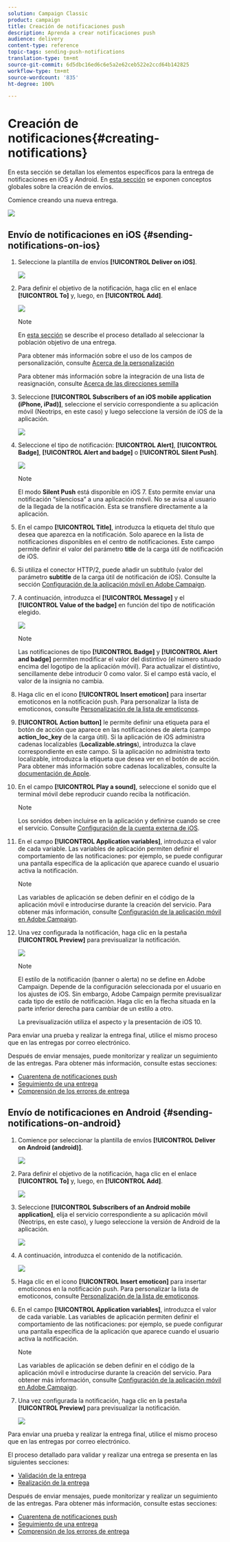 ```yaml
---
solution: Campaign Classic
product: campaign
title: Creación de notificaciones push
description: Aprenda a crear notificaciones push
audience: delivery
content-type: reference
topic-tags: sending-push-notifications
translation-type: tm+mt
source-git-commit: 6d5dbc16ed6c6e5a2e62ceb522e2ccd64b142825
workflow-type: tm+mt
source-wordcount: '835'
ht-degree: 100%

---
```



# Creación de notificaciones{#creating-notifications}

En esta sección se detallan los elementos específicos para la entrega de notificaciones en iOS y Android. En [esta sección](../../delivery/using/steps-about-delivery-creation-steps.md) se exponen conceptos globales sobre la creación de envíos.

Comience creando una nueva entrega.

![](assets/nmac_delivery_1.png)

## Envío de notificaciones en iOS {#sending-notifications-on-ios}

1. Seleccione la plantilla de envíos **[!UICONTROL Deliver on iOS]**.

   ![](assets/nmac_delivery_ios_1.png)

1. Para definir el objetivo de la notificación, haga clic en el enlace **[!UICONTROL To]** y, luego, en **[!UICONTROL Add]**.

   ![](assets/nmac_delivery_ios_2.png)

   >[!NOTE]
   >
   >En [esta sección](../../delivery/using/steps-defining-the-target-population.md) se describe el proceso detallado al seleccionar la población objetivo de una entrega.
   >
   >Para obtener más información sobre el uso de los campos de personalización, consulte [Acerca de la personalización](../../delivery/using/about-personalization.md)
   >
   >Para obtener más información sobre la integración de una lista de reasignación, consulte [Acerca de las direcciones semilla](../../delivery/using/about-seed-addresses.md)

1. Seleccione **[!UICONTROL Subscribers of an iOS mobile application (iPhone, iPad)]**, seleccione el servicio correspondiente a su aplicación móvil (Neotrips, en este caso) y luego seleccione la versión de iOS de la aplicación.

   ![](assets/nmac_delivery_ios_3.png)

1. Seleccione el tipo de notificación: **[!UICONTROL Alert]**, **[!UICONTROL Badge]**, **[!UICONTROL Alert and badge]** o **[!UICONTROL Silent Push]**.

   ![](assets/nmac_delivery_ios_4.png)

   >[!NOTE]
   >
   >El modo **Silent Push** está disponible en iOS 7. Esto permite enviar una notificación “silenciosa” a una aplicación móvil. No se avisa al usuario de la llegada de la notificación. Esta se transfiere directamente a la aplicación.

1. En el campo **[!UICONTROL Title]**, introduzca la etiqueta del título que desea que aparezca en la notificación. Solo aparece en la lista de notificaciones disponibles en el centro de notificaciones. Este campo permite definir el valor del parámetro **title** de la carga útil de notificación de iOS.

1. Si utiliza el conector HTTP/2, puede añadir un subtítulo (valor del parámetro **subtitle** de la carga útil de notificación de iOS). Consulte la sección [Configuración de la aplicación móvil en Adobe Campaign](../../delivery/using/configuring-the-mobile-application.md).

1. A continuación, introduzca el **[!UICONTROL Message]** y el **[!UICONTROL Value of the badge]** en función del tipo de notificación elegido.

   ![](assets/nmac_delivery_ios_5.png)

   >[!NOTE]
   >
   >Las notificaciones de tipo **[!UICONTROL Badge]** y **[!UICONTROL Alert and badge]** permiten modificar el valor del distintivo (el número situado encima del logotipo de la aplicación móvil). Para actualizar el distintivo, sencillamente debe introducir 0 como valor. Si el campo está vacío, el valor de la insignia no cambia.

1. Haga clic en el icono **[!UICONTROL Insert emoticon]** para insertar emoticonos en la notificación push. Para personalizar la lista de emoticonos, consulte [Personalización de la lista de emoticonos](../../delivery/using/customizing-emoticon-list.md).

1. **[!UICONTROL Action button]** le permite definir una etiqueta para el botón de acción que aparece en las notificaciones de alerta (campo **action_loc_key** de la carga útil). Si la aplicación de iOS administra cadenas localizables (**Localizable.strings**), introduzca la clave correspondiente en este campo. Si la aplicación no administra texto localizable, introduzca la etiqueta que desea ver en el botón de acción. Para obtener más información sobre cadenas localizables, consulte la [documentación de Apple](https://developer.apple.com/library/archive/documentation/NetworkingInternet/Conceptual/RemoteNotificationsPG/CreatingtheNotificationPayload.html#//apple_ref/doc/uid/TP40008194-CH10-SW1).
1. En el campo **[!UICONTROL Play a sound]**, seleccione el sonido que el terminal móvil debe reproducir cuando reciba la notificación.

   >[!NOTE]
   >
   >Los sonidos deben incluirse en la aplicación y definirse cuando se cree el servicio. Consulte [Configuración de la cuenta externa de iOS](../../delivery/using/configuring-the-mobile-application.md#configuring-external-account-ios).

1. En el campo **[!UICONTROL Application variables]**, introduzca el valor de cada variable. Las variables de aplicación permiten definir el comportamiento de las notificaciones: por ejemplo, se puede configurar una pantalla específica de la aplicación que aparece cuando el usuario activa la notificación.

   >[!NOTE]
   >
   >Las variables de aplicación se deben definir en el código de la aplicación móvil e introducirse durante la creación del servicio. Para obtener más información, consulte [Configuración de la aplicación móvil en Adobe Campaign](../../delivery/using/configuring-the-mobile-application.md).

1. Una vez configurada la notificación, haga clic en la pestaña **[!UICONTROL Preview]** para previsualizar la notificación.

   ![](assets/nmac_intro_2.png)

   >[!NOTE]
   >
   >El estilo de la notificación (banner o alerta) no se define en Adobe Campaign. Depende de la configuración seleccionada por el usuario en los ajustes de iOS. Sin embargo, Adobe Campaign permite previsualizar cada tipo de estilo de notificación. Haga clic en la flecha situada en la parte inferior derecha para cambiar de un estilo a otro.
   >
   >La previsualización utiliza el aspecto y la presentación de iOS 10.

Para enviar una prueba y realizar la entrega final, utilice el mismo proceso que en las entregas por correo electrónico.

Después de enviar mensajes, puede monitorizar y realizar un seguimiento de las entregas. Para obtener más información, consulte estas secciones:

* [Cuarentena de notificaciones push](../../delivery/using/understanding-quarantine-management.md#push-notification-quarantines)
* [Seguimiento de una entrega](../../delivery/using/about-delivery-monitoring.md)
* [Comprensión de los errores de entrega](../../delivery/using/understanding-delivery-failures.md)

## Envío de notificaciones en Android {#sending-notifications-on-android}

1. Comience por seleccionar la plantilla de envíos **[!UICONTROL Deliver on Android (android)]**.

   ![](assets/nmac_delivery_android_1.png)

1. Para definir el objetivo de la notificación, haga clic en el enlace **[!UICONTROL To]** y, luego, en **[!UICONTROL Add]**.

   ![](assets/nmac_delivery_android_2.png)

1. Seleccione **[!UICONTROL Subscribers of an Android mobile application]**, elija el servicio correspondiente a su aplicación móvil (Neotrips, en este caso), y luego seleccione la versión de Android de la aplicación.

   ![](assets/nmac_delivery_android_3.png)

1. A continuación, introduzca el contenido de la notificación.

   ![](assets/nmac_delivery_android_4.png)

1. Haga clic en el icono **[!UICONTROL Insert emoticon]** para insertar emoticonos en la notificación push. Para personalizar la lista de emoticonos, consulte [Personalización de la lista de emoticonos](../../delivery/using/defining-interactive-content.md).

1. En el campo **[!UICONTROL Application variables]**, introduzca el valor de cada variable. Las variables de aplicación permiten definir el comportamiento de las notificaciones: por ejemplo, se puede configurar una pantalla específica de la aplicación que aparece cuando el usuario activa la notificación.

   >[!NOTE]
   >
   >Las variables de aplicación se deben definir en el código de la aplicación móvil e introducirse durante la creación del servicio. Para obtener más información, consulte [Configuración de la aplicación móvil en Adobe Campaign](../../delivery/using/configuring-the-mobile-application.md).

1. Una vez configurada la notificación, haga clic en la pestaña **[!UICONTROL Preview]** para previsualizar la notificación.

   ![](assets/nmac_intro_1.png)

Para enviar una prueba y realizar la entrega final, utilice el mismo proceso que en las entregas por correo electrónico.

El proceso detallado para validar y realizar una entrega se presenta en las siguientes secciones:

* [Validación de la entrega](../../delivery/using/steps-validating-the-delivery.md)
* [Realización de la entrega](../../delivery/using/steps-sending-the-delivery.md)

Después de enviar mensajes, puede monitorizar y realizar un seguimiento de las entregas. Para obtener más información, consulte estas secciones:

* [Cuarentena de notificaciones push](../../delivery/using/understanding-quarantine-management.md#push-notification-quarantines)
* [Seguimiento de una entrega](../../delivery/using/about-delivery-monitoring.md)
* [Comprensión de los errores de entrega](../../delivery/using/understanding-delivery-failures.md)
